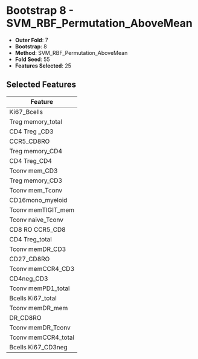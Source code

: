 # Bootstrap 8 - SVM_RBF_Permutation_AboveMean

- **Outer Fold**: 7
- **Bootstrap**: 8
- **Method**: SVM_RBF_Permutation_AboveMean
- **Fold Seed**: 55
- **Features Selected**: 25

## Selected Features

| Feature |
|---------|
| Ki67_Bcells |
| Treg memory_total |
| CD4 Treg _CD3 |
| CCR5_CD8RO |
| Treg memory_CD4 |
| CD4 Treg_CD4 |
| Tconv mem_CD3 |
| Treg memory_CD3 |
| Tconv mem_Tconv |
| CD16mono_myeloid |
| Tconv memTIGIT_mem |
| Tconv naive_Tconv |
| CD8 RO CCR5_CD8 |
| CD4 Treg_total |
| Tconv memDR_CD3 |
| CD27_CD8RO |
| Tconv memCCR4_CD3 |
| CD4neg_CD3 |
| Tconv memPD1_total |
| Bcells Ki67_total |
| Tconv memDR_mem |
| DR_CD8RO |
| Tconv memDR_Tconv |
| Tconv memCCR4_total |
| Bcells Ki67_CD3neg |
